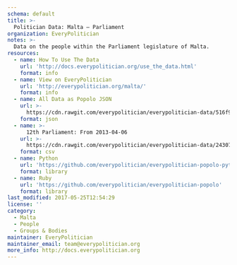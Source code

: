```yaml
---
schema: default
title: >-
  Politician Data: Malta — Parliament
organization: EveryPolitician
notes: >-
  Data on the people within the Parliament legislature of Malta.
resources:
  - name: How To Use The Data
    url: 'http://docs.everypolitician.org/use_the_data.html'
    format: info
  - name: View on EveryPolitician
    url: 'http://everypolitician.org/malta/'
    format: info
  - name: All Data as Popolo JSON
    url: >-
      https://cdn.rawgit.com/everypolitician/everypolitician-data/516f9c43a3a3d5327587295fbffa11bf2aa75e36/data/Malta/Assembly/ep-popolo-v1.0.json
    format: json
  - name: >-
      12th Parliament: From 2013-04-06
    url: >-
      https://cdn.rawgit.com/everypolitician/everypolitician-data/24307bf4a4a3a92287020e3c8cc9425066236bb7/data/Malta/Assembly/term-12.csv
    format: csv
  - name: Python
    url: 'https://github.com/everypolitician/everypolitician-popolo-python'
    format: library
  - name: Ruby
    url: 'https://github.com/everypolitician/everypolitician-popolo'
    format: library
last_modified: 2017-05-25T12:54:29
license: ''
category:
  - Malta
  - People
  - Groups & Bodies
maintainer: EveryPolitician
maintainer_email: team@everypolitician.org
more_info: http://docs.everypolitician.org
---
```

